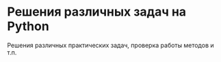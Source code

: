 # Решения различных задач на Python
Решения различных практических задач, проверка работы методов и т.п.
